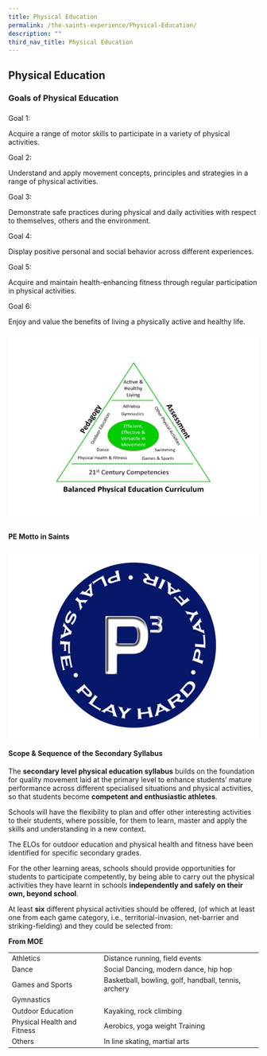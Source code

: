 ```yaml
---
title: Physical Education
permalink: /the-saints-experience/Physical-Education/
description: ""
third_nav_title: Physical Education
---
```

## Physical Education

### **Goals of Physical Education**  

### 

Goal 1:

Acquire a range of motor skills to participate in a variety of physical activities.

Goal 2:

Understand and apply movement concepts, principles and strategies in a range of physical activities.

Goal 3:

Demonstrate safe practices during physical and daily activities with respect to themselves, others and the environment.

Goal 4:

Display positive personal and social behavior across different experiences.

Goal 5:

Acquire and maintain health-enhancing fitness through regular participation in physical activities.

Goal 6:

Enjoy and value the benefits of living a physically active and healthy life.

![](/images/PE%20Logo%201.jpeg)

#### PE Motto in Saints

![](/images/PE%20Logo%205.jpeg)

#### Scope & Sequence of the Secondary Syllabus


The **secondary level physical education syllabus** builds on the foundation for quality movement laid at the primary level to enhance students’ mature performance across different specialised situations and physical activities, so that students become **competent and enthusiastic athletes**.

Schools will have the flexibility to plan and offer other interesting activities to their students, where possible, for them to learn, master and apply the skills and understanding in a new context.

The ELOs for outdoor education and physical health and fitness have been identified for specific secondary grades.

For the other learning areas, schools should provide opportunities for students to participate competently, by being able to carry out the physical activities they have learnt in schools **independently and safely on their own, beyond school**.

At least **six** different physical activities should be offered, (of which at least one from each game category, i.e., territorial-invasion, net-barrier and striking-fielding) and they could be selected from:

**From MOE**


<table>
	<tr>
	<td>Athletics</td>
	<td>Distance running, field events</td>
	</tr>
  <tr>
	<td>Dance</td>
	<td>Social Dancing, modern dance, hip hop</td>
	</tr>
  <tr>
	<td>Games and Sports</td>
	<td>Basketball, bowling, golf, handball, tennis, archery </td>
	</tr>
	 <tr>
	<td>Gymnastics</td>
	<td></td>
	</tr>
	 <tr>
	<td>Outdoor Education</td>
	<td>Kayaking, rock climbing</td>
	</tr>
	 <tr>
	<td>Physical Health and Fitness</td>
	<td>Aerobics, yoga weight Training</td>
	</tr>
	 <tr>
	<td>Others</td>
	<td>In line skating, martial arts</td>
	</tr>
</table>